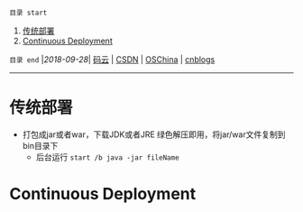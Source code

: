 `目录 start`
 
1. [传统部署](#传统部署)
1. [Continuous Deployment](#continuous-deployment)

`目录 end` |_2018-09-28_| [码云](https://gitee.com/gin9) | [CSDN](http://blog.csdn.net/kcp606) | [OSChina](https://my.oschina.net/kcp1104) | [cnblogs](http://www.cnblogs.com/kuangcp)
****************************************
# 传统部署
- 打包成jar或者war，下载JDK或者JRE 绿色解压即用，将jar/war文件复制到bin目录下
    - 后台运行 `start /b java -jar fileName`

# Continuous Deployment

